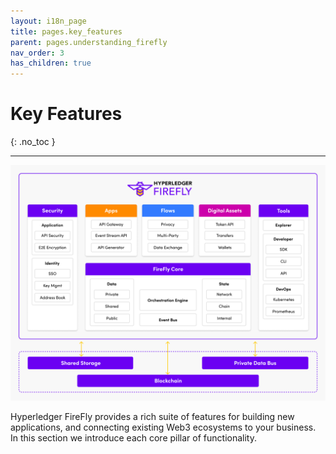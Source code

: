 ```yaml
---
layout: i18n_page
title: pages.key_features
parent: pages.understanding_firefly
nav_order: 3
has_children: true
---
```


# Key Features
{: .no_toc }

---
![Hyperledger FireFly features](../images/firefly_functionality_overview.png)

Hyperledger FireFly provides a rich suite of features for building new applications, and connecting
existing Web3 ecosystems to your business. In this section we introduce each core pillar of functionality.


